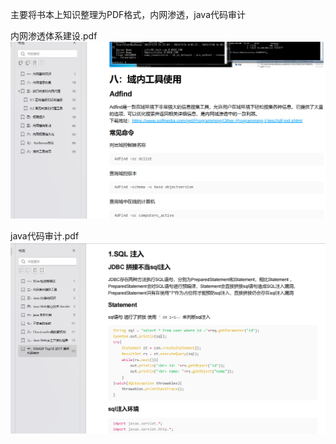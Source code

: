 主要将书本上知识整理为PDF格式，内网渗透，java代码审计

内网渗透体系建设.pdf
![](./assets/20230823140652.png)

java代码审计.pdf
![](./assets/20230823140752.png)
